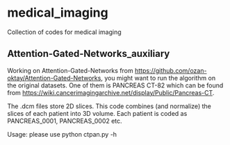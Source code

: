 # medical_imaging
Collection of codes for medical imaging

## Attention-Gated-Networks_auxiliary
Working on Attention-Gated-Networks from https://github.com/ozan-oktay/Attention-Gated-Networks,
you might want to run the algorithm on the original datasets. One of them is PANCREAS CT-82 which
can be found from https://wiki.cancerimagingarchive.net/display/Public/Pancreas-CT.

The .dcm files store 2D slices. This code combines (and normalize) the slices of each patient 
into 3D volume. Each patient is coded as PANCREAS_0001, PANCREAS_0002 etc.

Usage: please use python ctpan.py -h
